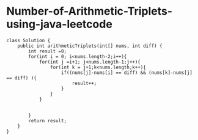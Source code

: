 # Number-of-Arithmetic-Triplets-using-java-leetcode


    class Solution {
        public int arithmeticTriplets(int[] nums, int diff) {
            int result =0;
            for(int i = 0; i<nums.length-2;i++){
                for(int j =i+1; j<nums.length-1;j++){
                    for(int k = j+1;k<nums.length;k++){
                        if((nums[j]-nums[i] == diff) && (nums[k]-nums[j] == diff) ){
                            result++;
                        }
                    }
                }
    
                
            }   
            return result;
        }
    }
